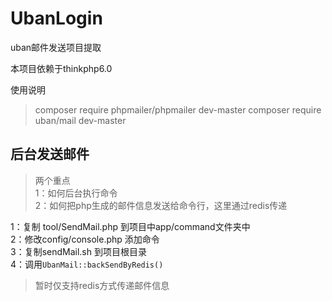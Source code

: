 # UbanLogin

uban邮件发送项目提取

本项目依赖于thinkphp6.0

使用说明

> composer require phpmailer/phpmailer dev-master
> composer require uban/mail dev-master
>
## 后台发送邮件
> 两个重点   
>1：如何后台执行命令   
>2：如何把php生成的邮件信息发送给命令行，这里通过redis传递

1：复制 tool/SendMail.php 到项目中app/command文件夹中   
2：修改config/console.php 添加命令   
3：复制sendMail.sh 到项目根目录   
4：调用```UbanMail::backSendByRedis()```
> 暂时仅支持redis方式传递邮件信息